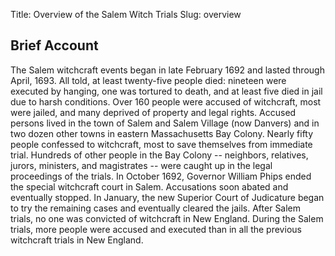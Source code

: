 Title: Overview of the Salem Witch Trials
Slug: overview


## Brief Account 

The Salem witchcraft events began in late February 1692 and lasted through April, 1693. All told, at least twenty-five people died: nineteen were executed by hanging, one was tortured to death, and at least five died in jail due to harsh conditions. Over 160 people were accused of witchcraft, most were jailed, and many deprived of property and legal rights. Accused persons lived in the town of Salem and Salem Village (now Danvers) and in two dozen other towns in eastern Massachusetts Bay Colony. Nearly fifty people confessed to witchcraft, most to save themselves from immediate trial. Hundreds of other people in the Bay Colony -- neighbors, relatives, jurors, ministers, and magistrates -- were caught up in the legal proceedings of the trials. In October 1692, Governor William Phips ended the special witchcraft court in Salem. Accusations soon abated and eventually stopped. In January, the new Superior Court of Judicature began to try the remaining cases and eventually cleared the jails. After Salem trials, no one was convicted of witchcraft in New England. During the Salem trials, more people were accused and executed than in all the previous witchcraft trials in New England.
